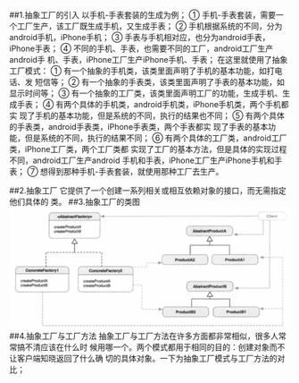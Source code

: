 ##1.抽象工厂的引入
        以手机-手表套装的生成为例；
        ① 手机-手表套装，需要一个工厂生产，该工厂既生成手机，又生成手表；
        ② 手机根据系统的不同，分为android手机，iPhone手机；
        ③ 手表与手机相对应，也分为android手表，iPhone手表；
        ④ 不同的手机、手表，也需要不同的工厂，android工厂生产android手
    机、手表，iPhone工厂生产iPhone手机、手表；
        在这里就使用了抽象工厂模式：
        ① 有一个抽象的手机类，该类里面声明了手机的基本功能，如打电话、发
    短信等；
        ② 有一个抽象的手表类，该类里面声明了手表的基本功能，如显示时间等；
        ③ 有一个抽象的工厂类，该类里面声明工厂的功能，生成手机、生成手表；
        ④ 有两个具体的手机类，android手机类，iPhone手机类，两个手机都实
    现了手机的基本功能，但是系统的不同，执行的结果也不同；
        ⑤ 有两个具体的手表类，android手表类，iPhone手表类，两个手表都实
    现了手表的基本功能，但是系统的不同，执行的结果不同；
        ⑥ 有两个具体的工厂类，android工厂类，iPhone工厂类，两个工厂类都
    实现了工厂的基本方法，但是具体的实现过程不同，android工厂生产android
    手机和手表，iPhone工厂生产iPhone手机和手表；
        ⑦ 想得到那种手机-手表套装，就使用那种工厂去生产。

##2.抽象工厂
        它提供了一个创建一系列相关或相互依赖对象的接口，而无需指定他们具体的
    类。
##3.抽象工厂的类图
![抽象工厂](abstractFactory.png)
##4.抽象工厂与工厂方法
        抽象工厂与工厂方法在许多方面都非常相似，很多人常常搞不清应该在什么时
    候用哪一个。两个模式都用于相同的目的：创建对象而不让客户端知晓返回了什么确
    切的具体对象。一下为抽象工厂模式与工厂方法的对比；
